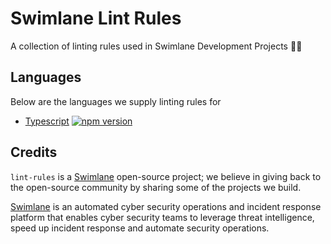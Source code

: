 # Swimlane Lint Rules
A collection of linting rules used in Swimlane Development Projects 📏🐼

## Languages
Below are the languages we supply linting rules for

- [Typescript](Typescript/README.md) [![npm version](https://badge.fury.io/js/tslint-config-swimlane.svg)](https://badge.fury.io/js/tslint-config-swimlane)

## Credits
`lint-rules` is a [Swimlane](http://swimlane.com) open-source project; we
believe in giving back to the open-source community by sharing some of the
projects we build.

[Swimlane](http://www.swimlane.com) is an automated cyber security operations and incident response
platform that enables cyber security teams to leverage threat intelligence,
speed up incident response and automate security operations.
